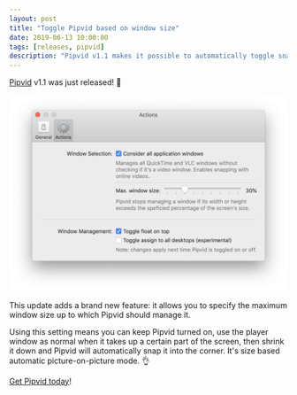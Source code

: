 ```yaml
---
layout: post
title: "Toggle Pipvid based on window size"
date: 2019-06-13 10:00:00
tags: [releases, pipvid]
description: "Pipvid v1.1 makes it possible to automatically toggle snapping based on the window size."
---
```


[Pipvid](/pipvid) v1.1 was just released! 🚀

![A screenshot Pipvid's preferences screen, showing the size based options](/assets/img/app/pipvid-preferences.png)

This update adds a brand new feature: it allows you to specify the maximum window size up to which Pipvid should manage it.

Using this setting means you can keep Pipvid turned on, use the player window as normal when it takes up a certain part of the screen, then shrink it down and Pipvid will automatically snap it into the corner. It's size based automatic picture-on-picture mode. 👌

[Get Pipvid today](/pipvid)!
